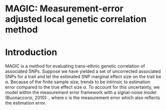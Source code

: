 # MAGIC: Measurement-error adjusted local genetic correlation method
# Introduction
MAGIC is a method for evaluating trans-ethnic genetic correlation of associated SNPs. Suppose we have yielded a set of uncorrected associated SNPs for a trait and let the estimated SNP marginal effect size on the trait be &alpha;. Because of the finite sample size,   trends to be intrinsic to estimation error compared to the true effect size α. To account for this uncertainty, we model   within the measurement error framework with a signal-noise model (Buonaccorsi, 2010):  , where ε is the measurement error which also reflects the estimation error.




